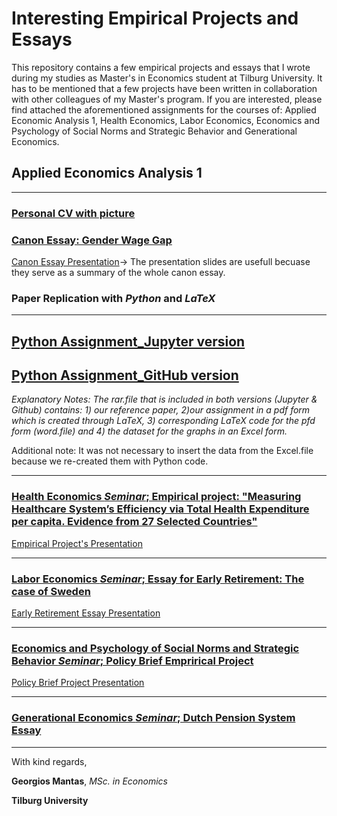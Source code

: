 # Interesting Empirical Projects and Essays
This repository contains a few empirical projects and essays that I wrote during my studies as Master's in Economics student at Tilburg University. It has to be mentioned that a few projects have been written in collaboration with other colleagues of my Master's program. If you are interested, please find attached the aforementioned assignments for the courses of: Applied Economic Analysis 1, Health Economics, Labor Economics, Economics and Psychology of Social Norms and Strategic Behavior and Generational Economics.

## Applied Economics Analysis 1
___
### [Personal CV with picture](https://github.com/gmantas93/assignments/edit/master/CV.md)

### [Canon Essay: Gender Wage Gap](https://github.com/gmantas93/assignments/blob/master/Canon.md) 
[Canon Essay Presentation](https://github.com/gmantas93/assignments/blob/master/Canon-Presentation_Applied%20Economic%20Analysis.pdf)-> The presentation slides are usefull becuase they serve as a summary of the whole canon essay.

### Paper Replication with _Python_ and _LaTeX_
___
## [Python Assignment_Jupyter version](https://github.com/gmantas93/assignments/blob/master/Python_Assignment_Jupyter_version.ipynb)

## [Python Assignment_GitHub version](https://github.com/gmantas93/assignments/blob/master/Python_Assignment_Github_version.ipynb)

_Explanatory Notes: The rar.file that is included in both versions (Jupyter & Github) contains: 1) our reference paper, 2)our assignment in a pdf form which is created through LaTeX, 3) corresponding LaTeX code for the pfd form (word.file) and 4) the dataset for the graphs in an Excel form._

Additional note: It was not necessary to insert the data from the Excel.file because we re-created them with Python code.
___
### [Health Economics _Seminar_; Empirical project: "Measuring Healthcare System’s Efficiency via Total Health Expenditure per capita. Evidence from 27 Selected Countries"](https://github.com/gmantas93/assignments/blob/master/Health_Empirical_Project_Alessandrini_Mantas.pdf)

[Empirical Project's Presentation](https://github.com/gmantas93/assignments/blob/master/Health-Project-Presentation_Alessandrini%20%26%20Mantas.pdf)
___
### [Labor Economics _Seminar_; Essay for Early Retirement: The case of Sweden](https://github.com/gmantas93/assignments/blob/master/Labour%20Economics_Essay_Early%20Retirement_the%20case%20of%20Sweden_G.Mantas.pdf)

[Early Retirement Essay Presentation](https://github.com/gmantas93/assignments/blob/master/Labour%20Essay%20Presentation.pdf)

___
### [Economics and Psychology of Social Norms and Strategic Behavior _Seminar_; Policy Brief Emprirical Project](https://github.com/gmantas93/assignments/blob/master/Policy%20brief%20Group%201.pdf)

[Policy Brief Project Presentation](https://github.com/gmantas93/assignments/blob/master/policy-brief-ppt-version-3.pdf)
___
### [Generational Economics _Seminar_; Dutch Pension System Essay](https://github.com/gmantas93/assignments/blob/master/Georgios%20Mantas_Essay_Netherlands-case.pdf)

___
With kind regards,

**Georgios Mantas**, _MSc. in Economics_

**Tilburg University**


